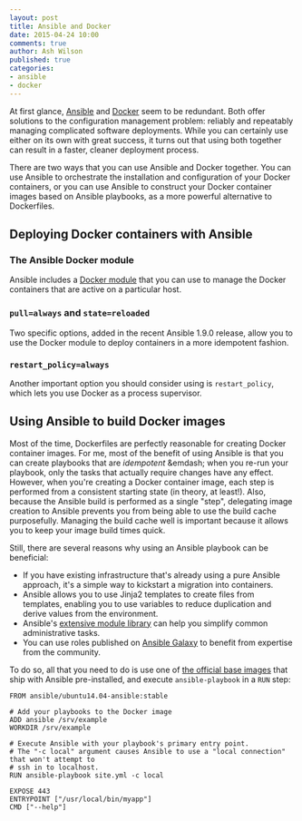 ```yaml
---
layout: post
title: Ansible and Docker
date: 2015-04-24 10:00
comments: true
author: Ash Wilson
published: true
categories:
- ansible
- docker
---
```


At first glance, [Ansible](http://www.ansible.com/) and [Docker](https://www.docker.com/) seem to be redundant. Both offer solutions to the configuration management problem: reliably and repeatably managing complicated software deployments. While you can certainly use either on its own with great success, it turns out that using both together can result in a faster, cleaner deployment process.

There are two ways that you can use Ansible and Docker together. You can use Ansible to orchestrate the installation and configuration of your Docker containers, or you can use Ansible to construct your Docker container images based on Ansible playbooks, as a more powerful alternative to Dockerfiles.

<!-- more -->

## Deploying Docker containers with Ansible

### The Ansible Docker module

Ansible includes a [Docker module](http://docs.ansible.com/docker_module.html) that you can use to manage the Docker containers that are active on a particular host.

### `pull=always` and `state=reloaded`

Two specific options, added in the recent Ansible 1.9.0 release, allow you to use the Docker module to deploy containers in a more idempotent fashion.

### `restart_policy=always`

Another important option you should consider using is `restart_policy`, which lets you use Docker as a process supervisor.

## Using Ansible to build Docker images

Most of the time, Dockerfiles are perfectly reasonable for creating Docker container images. For me, most of the benefit of using Ansible is that you can create playbooks that are *idempotent* &emdash; when you re-run your playbook, only the tasks that actually require changes have any effect. However, when you're creating a Docker container image, each step is performed from a consistent starting state (in theory, at least!). Also, because the Ansible build is performed as a single "step", delegating image creation to Ansible prevents you from being able to use the build cache purposefully. Managing the build cache well is important because it allows you to keep your image build times quick.

Still, there are several reasons why using an Ansible playbook can be beneficial:

 * If you have existing infrastructure that's already using a pure Ansible approach, it's a simple way to kickstart a migration into containers.
 * Ansible allows you to use Jinja2 templates to create files from templates, enabling you to use variables to reduce duplication and derive values from the environment.
 * Ansible's [extensive module library](http://docs.ansible.com/modules_by_category.html) can help you simplify common administrative tasks.
 * You can use roles published on [Ansible Galaxy](https://galaxy.ansible.com/) to benefit from expertise from the community.

To do so, all that you need to do is use one of [the official base images](https://github.com/ansible/ansible-docker-base) that ship with Ansible pre-installed, and execute `ansible-playbook` in a `RUN` step:

```
FROM ansible/ubuntu14.04-ansible:stable

# Add your playbooks to the Docker image
ADD ansible /srv/example
WORKDIR /srv/example

# Execute Ansible with your playbook's primary entry point.
# The "-c local" argument causes Ansible to use a "local connection" that won't attempt to
# ssh in to localhost.
RUN ansible-playbook site.yml -c local

EXPOSE 443
ENTRYPOINT ["/usr/local/bin/myapp"]
CMD ["--help"]
```
